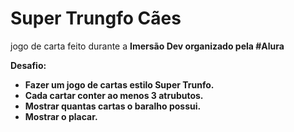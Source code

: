 # Super Trungfo Cães

jogo de carta feito durante a <strong>Imersão Dev</storng> organizado pela #Alura

<strong>Desafio:</strong>
* Fazer um jogo de cartas estilo Super Trunfo.
* Cada cartar conter ao menos 3 atrubutos. 
* Mostrar quantas cartas o baralho possui.
* Mostrar o placar.

